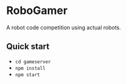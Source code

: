 # RoboGamer

A robot code competition using actual robots.

## Quick start

* `cd gameserver`
* `npm install`
* `npm start`